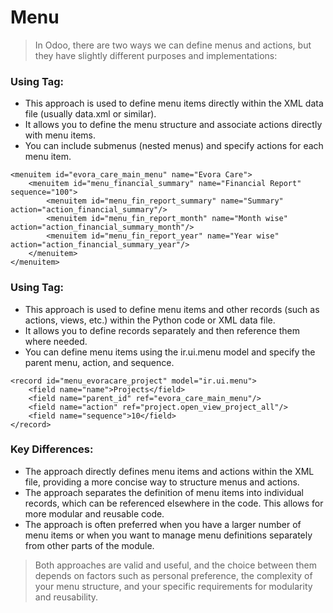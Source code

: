 # Menu
> In Odoo, there are two ways we can define menus and actions, but they have slightly different purposes and implementations:

### Using <menuitem> Tag:
- This approach is used to define menu items directly within the XML data file (usually data.xml or similar).
- It allows you to define the menu structure and associate actions directly with menu items.
- You can include submenus (nested menus) and specify actions for each menu item.
```
<menuitem id="evora_care_main_menu" name="Evora Care">
    <menuitem id="menu_financial_summary" name="Financial Report" sequence="100">
        <menuitem id="menu_fin_report_summary" name="Summary" action="action_financial_summary"/>
        <menuitem id="menu_fin_report_month" name="Month wise" action="action_financial_summary_month"/>
        <menuitem id="menu_fin_report_year" name="Year wise" action="action_financial_summary_year"/>
    </menuitem>
</menuitem>
```
### Using <record> Tag:
- This approach is used to define menu items and other records (such as actions, views, etc.) within the Python code or XML data file.
- It allows you to define records separately and then reference them where needed.
- You can define menu items using the ir.ui.menu model and specify the parent menu, action, and sequence.
```
<record id="menu_evoracare_project" model="ir.ui.menu">
    <field name="name">Projects</field>
    <field name="parent_id" ref="evora_care_main_menu"/>
    <field name="action" ref="project.open_view_project_all"/>
    <field name="sequence">10</field>
</record>
```
### Key Differences:

- The <menuitem> approach directly defines menu items and actions within the XML file, providing a more concise way to structure menus and actions.
- The <record> approach separates the definition of menu items into individual records, which can be referenced elsewhere in the code. This allows for more modular and reusable code.
- The <record> approach is often preferred when you have a larger number of menu items or when you want to manage menu definitions separately from other parts of the module.
> Both approaches are valid and useful, and the choice between them depends on factors such as personal preference, the complexity of your menu structure, and your specific requirements for modularity and reusability.
